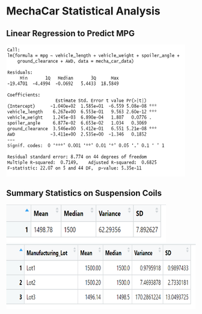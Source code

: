 # MechaCar Statistical Analysis
## Linear Regression to Predict MPG
<img src="https://github.com/kochx384/MechaCar_Statistical_Analysis/blob/main/images/linear_regression_summary.PNG" width="475" height="350">

## Summary Statistics on Suspension Coils
<img src="https://github.com/kochx384/MechaCar_Statistical_Analysis/blob/main/images/suspension_coils_total_summary.PNG" width="425" height="100">

<img src="https://github.com/kochx384/MechaCar_Statistical_Analysis/blob/main/images/suspension_coils_lot_summary.PNG" width="600" height="175">
